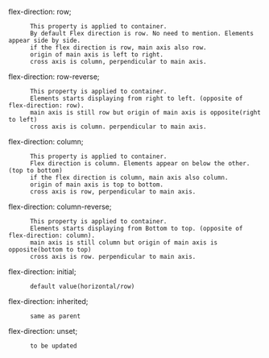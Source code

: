 flex-direction: row;
  
          This property is applied to container.
          By default Flex direction is row. No need to mention. Elements appear side by side.
          if the flex direction is row, main axis also row.
          origin of main axis is left to right.
          cross axis is column, perpendicular to main axis.
          
flex-direction: row-reverse;

          This property is applied to container.
          Elements starts displaying from right to left. (opposite of flex-direction: row).
          main axis is still row but origin of main axis is opposite(right to left)
          cross axis is column. perpendicular to main axis.


flex-direction: column;

          This property is applied to container.
          Flex direction is column. Elements appear on below the other.(top to bottom)
          if the flex direction is column, main axis also column.
          origin of main axis is top to bottom.
          cross axis is row, perpendicular to main axis.


flex-direction: column-reverse;


          This property is applied to container.
          Elements starts displaying from Bottom to top. (opposite of flex-direction: column).
          main axis is still column but origin of main axis is opposite(bottom to top)
          cross axis is row. perpendicular to main axis.

flex-direction: initial;

          default value(horizontal/row)
          
flex-direction: inherited;

          same as parent
          
flex-direction: unset;
        
          to be updated
